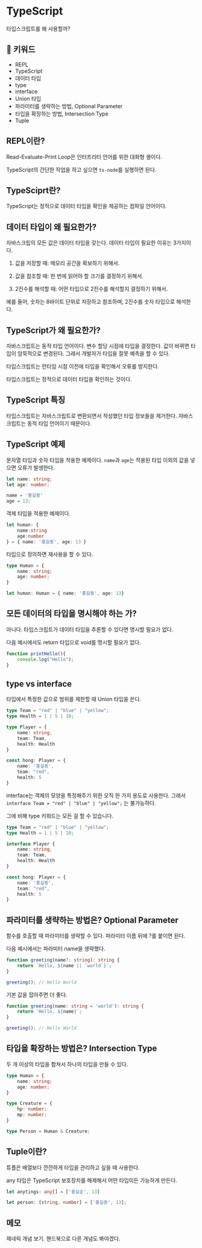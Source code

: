 # TypeScript

타입스크립트를 왜 사용할까?

## :whale2: 키워드

* REPL
* TypeScript
* 데이터 타입
* type
* interface
* Union 타입
* 파라미터를 생략하는 방법, Optional Parameter
* 타입을 확장하는 방법, Intersection Type
* Tuple

## REPL이란?

Read-Evaluate-Print Loop은 인터프리터 언어를 위한 대화형 셸이다.

TypeScript의 간단한 작업을 하고 싶으면 `ts-node`를 실행하면 된다.

## TypeSciprt란?

TypeScript는 정적으로 데이터 타입을 확인을 제공하는 컴파일 언어이다.

## 데이터 타입이 왜 필요한가?

자바스크립의 모든 값은 데이터 타입을 갖는다. 데이터 타입이 필요한 이유는 3가지이다.

1. 값을 저장할 때: 메모리 공간을 확보하기 위해서.

2. 값을 참조할 때: 한 번에 읽어야 할 크기를 결정하기 위해서.

3. 2진수를 해석할 때: 어떤 타입으로 2진수를 해석할지 결정하기 위해서.

예를 들어, 숫자는 8바이트 단위로 저장하고 참조하며, 2진수를 숫자 타입으로 해석한다.

## TypeScript가 왜 필요한가?

자바스크립트는 동적 타입 언어이다. 변수 할당 시점에 타입을 결정한다. 값이 바뀌면 타입이 암묵적으로 변경된다. 그래서 개발자가 타입을 잘못 예측을 할 수 있다.

타입스크립트는 런타임 시점 이전에 타입을 확인해서 오류를 방지한다.

타입스크립트는 정적으로 데이터 타입을 확인하는 것이다.

## TypeScript 특징

타입스크립트는 자바스크립트로 변환되면서 작성했던 타입 정보들을 제거한다. 자바스크립트는 동적 타입 언어이기 때문이다.

## TypeScript 예제

문자열 타입과 숫자 타입을 적용한 예제이다. `name`과 `age`는 적용된 타입 이외의 값을 넣으면 오류가 발생한다.

```typescript
let name: string;
let age: number;

name = '홍길동'
age = 13;
```

객체 타입을 적용한 예제이다.

```typescript
let human: {
    name:string
    age:number    
} = { name: '홍길동', age: 13 }
```

타입으로 정의하면 재사용을 할 수 있다.

```typescript
type Human = {
    name: string;
    age: number;
}

let human: Human = { name: '홍길동', age: 13}
```

## 모든 데이터의 타입을 명시해야 하는 가?

아니다. 타입스크립트가 데이터 타입을 추론할 수 있다면 명시할 필요가 없다.

다음 예시에서도 return 타입으로 void를 명시할 필요가 없다.

```typescript
function printHello(){
    console.log("Hello");
}
```

## type vs interface

타입에서 특정한 값으로 범위를 제한할 때 Union 타입을 쓴다.

```typescript
type Team = "red" | "blue" | "yellow";
type Health = 1 | 5 | 10;

type Player = {
    name: string,
    team: Team,
    health: Health
}

const hong: Player = {
    name: '홍길동',
    team: "red",
    health: 5
}
```

interface는 객체의 모양을 특정해주기 위한 오직 한 가지 용도로 사용한다. 그래서 `interface Team = "red" | "blue" | "yellow";` 는 불가능하다.

그에 비해 type 키워드는 모든 걸 할 수 있습니다.

```typescript
type Team = "red" | "blue" | "yellow";
type Health = 1 | 5 | 10;

interface Player {
    name: string,
    team: Team,
    health: Health
}

const hong: Player = {
    name: '홍길동',
    team: "red",
    health: 5
}
```

## 파라미터를 생략하는 방법은? Optional Parameter

함수를 호출할 때 파라미터를 생략할 수 있다. 파라미터 이름 뒤에 ?를 붙이면 된다. 

다음 예시에서는 파라미터 name을 생략했다.

```typescript
function greeting(name?: string): string {
    return `Hello, ${name || `world`}`;
}

greeting(); // Hello World
```

기본 값을 잡아주면 더 좋다.

```typescript
function greeting(name: string = 'world'): string {
    return `Hello, ${name}`;
}

greeting(); // Hello World
```

## 타입을 확장하는 방법은? Intersection Type

두 개 이상의 타입을 합쳐서 하나의 타입을 만들 수 있다.

```typescript
type Human = {
    name: string;
    age: number;
}

type Creature = {
    hp: number;
    mp: number;
}

type Person = Human & Creature;
```

## Tuple이란?

튜플은 배열보다 깐깐하게 타입을 관리하고 싶을 때 사용한다.

any 타입은 TypeScript 보호장치를 해제해서 어떤 타입이든 가능하게 만든다.

```typescript
let anytings: any[] = ['홍길순', 13] 

let person: [string, number] = ['홍길동', 13]; 
```

## 메모

제네릭 개념 보기.
핸드북으로 다른 개념도 봐야겠다.

